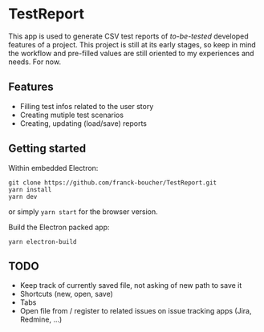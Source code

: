 # TestReport

This app is used to generate CSV test reports of _to-be-tested_ developed features of a project.
This project is still at its early stages, so keep in mind the workflow and pre-filled values are still oriented to my experiences and needs. For now.

## Features

- Filling test infos related to the user story
- Creating mutiple test scenarios
- Creating, updating (load/save) reports

## Getting started

Within embedded Electron:
```
git clone https://github.com/franck-boucher/TestReport.git
yarn install
yarn dev
```
or simply `yarn start` for the browser version.

Build the Electron packed app:
```
yarn electron-build
```

## TODO

- Keep track of currently saved file, not asking of new path to save it
- Shortcuts (new, open, save)
- Tabs
- Open file from / register to related issues on issue tracking apps (Jira, Redmine, ...)
